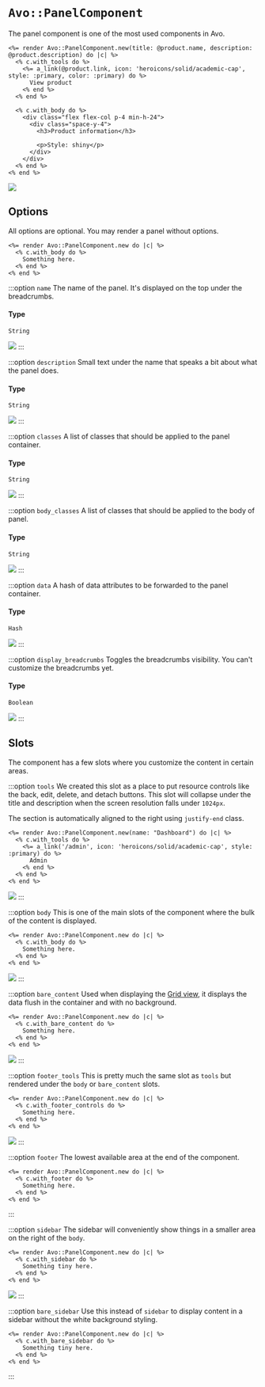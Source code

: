 # `Avo::PanelComponent`

The panel component is one of the most used components in Avo.

```erb
<%= render Avo::PanelComponent.new(title: @product.name, description: @product.description) do |c| %>
  <% c.with_tools do %>
    <%= a_link(@product.link, icon: 'heroicons/solid/academic-cap', style: :primary, color: :primary) do %>
      View product
    <% end %>
  <% end %>

  <% c.with_body do %>
    <div class="flex flex-col p-4 min-h-24">
      <div class="space-y-4">
        <h3>Product information</h3>

        <p>Style: shiny</p>
      </div>
    </div>
  <% end %>
<% end %>
```

![](/assets/img/native-components/avo-panel-component/index.jpg)

## Options

All options are optional. You may render a panel without options.

```erb
<%= render Avo::PanelComponent.new do |c| %>
  <% c.with_body do %>
    Something here.
  <% end %>
<% end %>
```

:::option `name`
The name of the panel. It's displayed on the top under the breadcrumbs.

#### Type
`String`

![](/assets/img/native-components/avo-panel-component/name.jpg)
:::

:::option `description`
Small text under the name that speaks a bit about what the panel does.

#### Type
`String`

![](/assets/img/native-components/avo-panel-component/description.jpg)
:::

:::option `classes`
A list of classes that should be applied to the panel container.

#### Type
`String`

![](/assets/img/native-components/avo-panel-component/classes.jpg)
:::

:::option `body_classes`
A list of classes that should be applied to the body of panel.

#### Type
`String`

![](/assets/img/native-components/avo-panel-component/body_classes.jpg)
:::

:::option `data`
A hash of data attributes to be forwarded to the panel container.

#### Type
`Hash`

![](/assets/img/native-components/avo-panel-component/classes.jpg)
:::

:::option `display_breadcrumbs`
Toggles the breadcrumbs visibility. You can't customize the breadcrumbs yet.

#### Type
`Boolean`

![](/assets/img/native-components/avo-panel-component/display_breadcrumbs.jpg)
:::

## Slots

The component has a few slots where you customize the content in certain areas.

:::option `tools`
We created this slot as a place to put resource controls like the back, edit, delete, and detach buttons.
This slot will collapse under the title and description when the screen resolution falls under `1024px`.

The section is automatically aligned to the right using `justify-end` class.

```erb
<%= render Avo::PanelComponent.new(name: "Dashboard") do |c| %>
  <% c.with_tools do %>
    <%= a_link('/admin', icon: 'heroicons/solid/academic-cap', style: :primary) do %>
      Admin
    <% end %>
  <% end %>
<% end %>
```

![](/assets/img/native-components/avo-panel-component/tools-slot.jpg)
:::

:::option `body`
This is one of the main slots of the component where the bulk of the content is displayed.

```erb{2-4}
<%= render Avo::PanelComponent.new do |c| %>
  <% c.with_body do %>
    Something here.
  <% end %>
<% end %>
```

![](/assets/img/native-components/avo-panel-component/body-slot.jpg)
:::

:::option `bare_content`
Used when displaying the [Grid view](./../grid-view), it displays the data flush in the container and with no background.

```erb{2-4}
<%= render Avo::PanelComponent.new do |c| %>
  <% c.with_bare_content do %>
    Something here.
  <% end %>
<% end %>
```

![](/assets/img/native-components/avo-panel-component/grid-view.jpg)
:::

:::option `footer_tools`
This is pretty much the same slot as `tools` but rendered under the `body` or `bare_content` slots.

```erb{2-4}
<%= render Avo::PanelComponent.new do |c| %>
  <% c.with_footer_controls do %>
    Something here.
  <% end %>
<% end %>
```

![](/assets/img/native-components/avo-panel-component/footer-controls.jpg)
:::

:::option `footer`
The lowest available area at the end of the component.

```erb{2-4}
<%= render Avo::PanelComponent.new do |c| %>
  <% c.with_footer do %>
    Something here.
  <% end %>
<% end %>
```
:::

:::option `sidebar`
The sidebar will conveniently show things in a smaller area on the right of the `body`.

```erb{2-4}
<%= render Avo::PanelComponent.new do |c| %>
  <% c.with_sidebar do %>
    Something tiny here.
  <% end %>
<% end %>
```
![](/assets/img/native-components/avo-panel-component/sidebar.png)
:::

:::option `bare_sidebar`
Use this instead of `sidebar` to display content in a sidebar without the white background styling.

```erb{2-4}
<%= render Avo::PanelComponent.new do |c| %>
  <% c.with_bare_sidebar do %>
    Something tiny here.
  <% end %>
<% end %>
```
:::